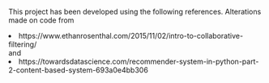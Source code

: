 This project has been developed using the following references.
Alterations made on code from 
<li> https://www.ethanrosenthal.com/2015/11/02/intro-to-collaborative-filtering/ </li> and 
<li> https://towardsdatascience.com/recommender-system-in-python-part-2-content-based-system-693a0e4bb306 </li>
